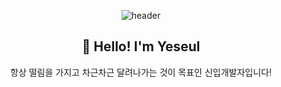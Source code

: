 

<div align ='center'>
  
![header](https://capsule-render.vercel.app/api?type=waving&color=gradient&height=220&section=header&text=On%20your%20Marks,%20Get%20Set,%20Go!&fontSize=40&fontAlignY=26&desc=출발선%20앞의%20준비된%20마음가짐,%20떨림,%20설렘을%20가진%20개발자&descAlignY=55&descAlign=58)

  
<div>
  
  ## :raised_hands: Hello! I'm Yeseul
  
  항상 떨림을 가지고 차근차근 달려나가는 것이 목표인 신입개발자입니다!
  
</div>
  
</div>

